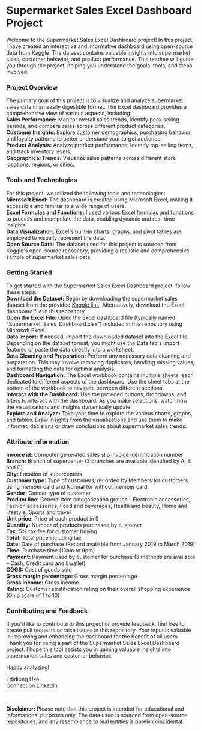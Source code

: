 # Supermarket Sales Excel Dashboard Project
Welcome to the Supermarket Sales Excel Dashboard project! In this project, I have created an interactive and informative dashboard using open-source data from Kaggle. The dataset contains valuable insights into supermarket sales, customer behavior, and product performance. This readme will guide you through the project, helping you understand the goals, tools, and steps involved.

### Project Overview
The primary goal of this project is to visualize and analyze supermarket sales data in an easily digestible format. The Excel dashboard provides a comprehensive view of various aspects, including: <br />
**Sales Performance:** Monitor overall sales trends, identify peak selling periods, and compare sales across different product categories. <br />
**Customer Insights:** Explore customer demographics, purchasing behavior, and loyalty patterns to better understand your target audience. <br />
**Product Analysis:** Analyze product performance, identify top-selling items, and track inventory levels. <br />
**Geographical Trends:** Visualize sales patterns across different store locations, regions, or cities. <br />

### Tools and Technologies
For this project, we utilized the following tools and technologies: <br />
**Microsoft Excel:** The dashboard is created using Microsoft Excel, making it accessible and familiar to a wide range of users. <br />
**Excel Formulas and Functions:** I used various Excel formulas and functions to process and manipulate the data, enabling dynamic and real-time insights. <br />
**Data Visualization:** Excel's built-in charts, graphs, and pivot tables are employed to visually represent the data. <br />
**Open Source Data:** The dataset used for this project is sourced from Kaggle's open-source repository, providing a realistic and comprehensive sample of supermarket sales data.

### Getting Started
To get started with the Supermarket Sales Excel Dashboard project, follow these steps: <br />
**Download the Dataset:** Begin by downloading the supermarket sales dataset from the provided [Kaggle link](https://www.kaggle.com/datasets/aungpyaeap/supermarket-sales?datasetId=205965). Alternatively, download the Excel dashboard file in this repository. <br />
**Open the Excel File:** Open the Excel dashboard file (typically named "Supermarket_Sales_Dashboard.xlsx") included in this repository using Microsoft Excel. <br />
**Data Import:** If needed, import the downloaded dataset into the Excel file. Depending on the dataset format, you might use the Data tab's import features or paste the data directly into a worksheet. <br />
**Data Cleaning and Preparation:** Perform any necessary data cleaning and preparation. This may involve removing duplicates, handling missing values, and formatting the data for optimal analysis. <br />
**Dashboard Navigation:** The Excel workbook contains multiple sheets, each dedicated to different aspects of the dashboard. Use the sheet tabs at the bottom of the workbook to navigate between different sections. <br />
**Interact with the Dashboard:** Use the provided buttons, dropdowns, and filters to interact with the dashboard. As you make selections, watch how the visualizations and insights dynamically update. <br />
**Explore and Analyze:** Take your time to explore the various charts, graphs, and tables. Draw insights from the visualizations and use them to make informed decisions or draw conclusions about supermarket sales trends.

### Attribute information
**Invoice id:** Computer generated sales slip invoice identification number <br />
**Branch:** Branch of supercenter (3 branches are available identified by A, B and C).<br />
**City:** Location of supercenters <br />
**Customer type:** Type of customers, recorded by Members for customers using member card and Normal for without member card. <br />
**Gender:** Gender type of customer <br />
**Product line:** General item categorization groups - Electronic accessories, Fashion accessories, Food and beverages, Health and beauty, Home and lifestyle, Sports and travel <br />
**Unit price:** Price of each product in $ <br />
**Quantity:** Number of products purchased by customer <br />
**Tax:** 5% tax fee for customer buying <br />
**Total:** Total price including tax <br />
**Date:** Date of purchase (Record available from January 2019 to March 2019) <br />
**Time:** Purchase time (10am to 9pm) <br />
**Payment:** Payment used by customer for purchase (3 methods are available – Cash, Credit card and Ewallet) <br />
**COGS:** Cost of goods sold <br />
**Gross margin percentage:** Gross margin percentage <br />
**Gross income:** Gross income<br />
**Rating:** Customer stratification rating on their overall shopping experience (On a scale of 1 to 10) <br />

### Contributing and Feedback
If you'd like to contribute to this project or provide feedback, feel free to create pull requests or raise issues in this repository. Your input is valuable in improving and enhancing the dashboard for the benefit of all users.
Thank you for being a part of the Supermarket Sales Excel Dashboard project. I hope this tool assists you in gaining valuable insights into supermarket sales and customer behavior.

Happy analyzing!

Edidiong Uko <br />
[Connect on LinkedIn](https://www.linkedin.com/in/edidiong-uko-18659a244/) <br />

<br />

**Disclaimer:** Please note that this project is intended for educational and informational purposes only. The data used is sourced from open-source repositories, and any resemblance to real entities is purely coincidental.
